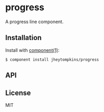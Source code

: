 
# progress

  A progress line component.

## Installation

  Install with [component(1)](http://component.io):

    $ component install jheytompkins/progress

## API



## License

  MIT
